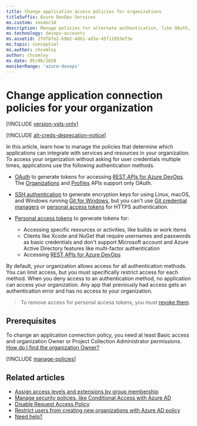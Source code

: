 ```yaml
---
title: Change application access policies for organizations
titleSuffix: Azure DevOps Services
ms.custom: seodec18
description: Manage policies for alternate authentication, like OAuth, SSH, and personal access tokens (PATs) so you don't have to enter user credentials multiple times.
ms.technology: devops-accounts
ms.assetid: 2fdfbfe2-b9b2-4d61-ad3e-45f11953ef3e
ms.topic: conceptual
ms.author: chcomley
author: chcomley
ms.date: 05/06/2020
monikerRange: 'azure-devops'
---
```


# Change application connection policies for your organization

[!INCLUDE [version-vsts-only](../../includes/version-vsts-only.md)]

[!INCLUDE [alt-creds-deprecation-notice](../../includes/alt-creds-deprecation-notice.md)]

In this article, learn how to manage the policies that determine which applications can integrate with services and resources in your organization. To access your organization without asking for user credentials multiple times, applications use the following authentication methods.

* [OAuth](../../integrate/get-started/authentication/oauth.md) to generate tokens for accessing [REST APIs for Azure DevOps](../../integrate/get-started/rest/basics.md). The [Organizations](/rest/api/azure/devops/account) and [Profiles](/rest/api/azure/devops/profile/) APIs support only OAuth.

* [SSH authentication](../../repos/git/use-ssh-keys-to-authenticate.md) to generate encryption keys for using Linux, macOS, and Windows running [Git for Windows](https://www.git-scm.com/download/win), but you can't use [Git credential managers](../../repos/git/set-up-credential-managers.md) or [personal access tokens](use-personal-access-tokens-to-authenticate.md) for HTTPS authentication.
 
* [Personal access tokens](use-personal-access-tokens-to-authenticate.md) to generate tokens for:

   * Accessing specific resources or activities, like builds or work items
   * Clients like Xcode and NuGet that require usernames and passwords as basic credentials and don't support Microsoft account and Azure Active Directory features like multi-factor authentication
   * Accessing [REST APIs for Azure DevOps](../../integrate/get-started/rest/basics.md)

By default, your organization allows access for all authentication methods.
You can limit access, but you must specifically restrict access for each method.
When you deny access to an authentication method, no application can access your organization. Any app that previously had access gets an authentication error and has no access to your organization.

> To remove access for personal access tokens,
> you must [revoke them](use-personal-access-tokens-to-authenticate.md).

## Prerequisites

To change an application connection policy, you need at least Basic access and organization Owner or Project Collection Administrator permissions.
[How do I find the organization Owner?](../security/lookup-organization-owner-admin.md)

[!INCLUDE [manage-policies](../../includes/manage-policies.md)]


## Related articles

- [Assign access levels and extensions by group membership](assign-access-levels-and-extensions-by-group-membership.md)
- [Manage security policies, like Conditional Access with Azure AD](manage-conditional-access.md)
- [Disable Request Access Policy](disable-request-access-policy.md)
- [Restrict users from creating new organizations with Azure AD policy](azure-ad-tenant-policy-restrict-org-creation.md)
- [Need help?](faq-configure-customize-organization.md#get-support)
